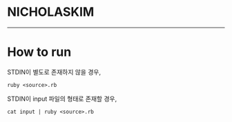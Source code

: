 # NICHOLASKIM
---

# How to run

STDIN이 별도로 존재하지 않을 경우,
```
ruby <source>.rb
```

STDIN이 input 파일의 형태로 존재할 경우,
```
cat input | ruby <source>.rb
```
